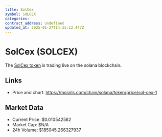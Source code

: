 ```yaml
---
title: SolCex 
symbol: SOLCEX
categories: 
contract_address: undefined
updated_at: 2025-01-27T14:35:12.447Z
---
```


# SolCex  (SOLCEX)
The [SolCex  token](https://moralis.com/chain/solana/token/price/sol-cex-1) is trading live on the solana blockchain.

## Links
- Price and chart: https://moralis.com/chain/solana/token/price/sol-cex-1

## Market Data
- Current Price: $0.010542582
- Market Cap: $N/A
- 24h Volume: $185045.266327937
